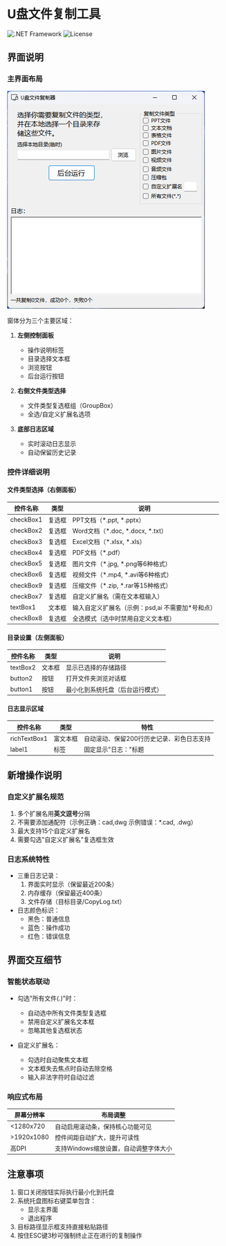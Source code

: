 # U盘文件复制工具

![.NET Framework](https://img.shields.io/badge/.NET%20Framework-4.7.2-blue)
![License](https://img.shields.io/badge/License-MIT-green)

## 界面说明

### 主界面布局
![UI界面示意图](screenshot.png)

窗体分为三个主要区域：
1. **左侧控制面板**
   - 操作说明标签
   - 目录选择文本框
   - 浏览按钮
   - 后台运行按钮

2. **右侧文件类型选择**
   - 文件类型复选框组（GroupBox）
   - 全选/自定义扩展名选项

3. **底部日志区域**
   - 实时滚动日志显示
   - 自动保留历史记录

### 控件详细说明

#### 文件类型选择（右侧面板）
| 控件名称      | 类型   | 说明                                                                 |
|---------------|--------|----------------------------------------------------------------------|
| checkBox1     | 复选框 | PPT文档（*.ppt, *.pptx）                                            |
| checkBox2     | 复选框 | Word文档（*.doc, *.docx, *.txt）                                    |
| checkBox3     | 复选框 | Excel文档（*.xlsx, *.xls）                                          |
| checkBox4     | 复选框 | PDF文档（*.pdf）                                                    |
| checkBox5     | 复选框 | 图片文件（*.jpg, *.png等6种格式）                                    |
| checkBox6     | 复选框 | 视频文件（*.mp4, *.avi等6种格式）                                    |
| checkBox9     | 复选框 | 压缩文件（*.zip, *.rar等15种格式）                                   |
| checkBox7     | 复选框 | 自定义扩展名（需在文本框输入）                                       |
| textBox1      | 文本框 | 输入自定义扩展名（示例：psd,ai 不需要加*号和点）                     |
| checkBox8     | 复选框 | 全选模式（选中时禁用自定义文本框）                                   |

#### 目录设置（左侧面板）
| 控件名称      | 类型   | 说明                                                                 |
|---------------|--------|----------------------------------------------------------------------|
| textBox2      | 文本框 | 显示已选择的存储路径                                                 |
| button2       | 按钮   | 打开文件夹浏览对话框                                                 |
| button1       | 按钮   | 最小化到系统托盘（后台运行模式）                                     |

#### 日志显示区域
| 控件名称      | 类型         | 特性                                                                 |
|---------------|--------------|----------------------------------------------------------------------|
| richTextBox1  | 富文本框     | 自动滚动、保留200行历史记录、彩色日志支持                            |
| label1        | 标签         | 固定显示"日志："标题                                                 |

## 新增操作说明

### 自定义扩展名规范
1. 多个扩展名用**英文逗号**分隔
2. 不需要添加通配符（示例正确：cad,dwg 示例错误：*.cad, .dwg）
3. 最大支持15个自定义扩展名
4. 需要勾选"自定义扩展名"复选框生效

### 日志系统特性
- 三重日志记录：
  1. 界面实时显示（保留最近200条）
  2. 内存缓存（保留最近400条）
  3. 文件存储（目标目录/CopyLog.txt）
- 日志颜色标识：
  - 黑色：普通信息
  - 蓝色：操作成功
  - 红色：错误信息

## 界面交互细节

### 智能状态联动
- 勾选"所有文件(*.*)"时：
  - 自动选中所有文件类型复选框
  - 禁用自定义扩展名文本框
  - 忽略其他复选框状态

- 自定义扩展名：
  - 勾选时自动聚焦文本框
  - 文本框失去焦点时自动去除空格
  - 输入非法字符时自动过滤

### 响应式布局
| 屏幕分辨率 | 布局调整                                                                 |
|------------|--------------------------------------------------------------------------|
| <1280x720  | 自动启用滚动条，保持核心功能可见                                         |
| >1920x1080 | 控件间距自动扩大，提升可读性                                             |
| 高DPI      | 支持Windows缩放设置，自动调整字体大小                                    |

## 注意事项

1. 窗口关闭按钮实际执行最小化到托盘
2. 系统托盘图标右键菜单包含：
   - 显示主界面
   - 退出程序
3. 目标路径显示框支持直接粘贴路径
4. 按住ESC键3秒可强制终止正在进行的复制操作
